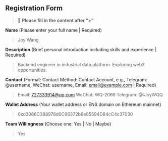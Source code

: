 ## Registration Form

> 📝 **Please fill in the content after ">"**

**Name** (Please enter your full name | Required)
> Joy Wang

**Description** (Brief personal introduction including skills and experience | Required)
> Backend engineer in industrial data platform. Exploring web3 opportunities.

**Contact** (Format: Contact Method: Contact Account, e.g., Telegram: @username, WeChat: username, Email: email@example.com | Required)
> Email: 727333914@qq.com WeChat: WQ-2066 Telegram: @:JoyWQQ

**Wallet Address** (Your wallet address or ENS domain on Ethereum mainnet)
>0xd3066C388978d0C96372b6e85594D84cC4c37030

**Team Willingness** (Choose one: Yes | No | Maybe)
> Yes